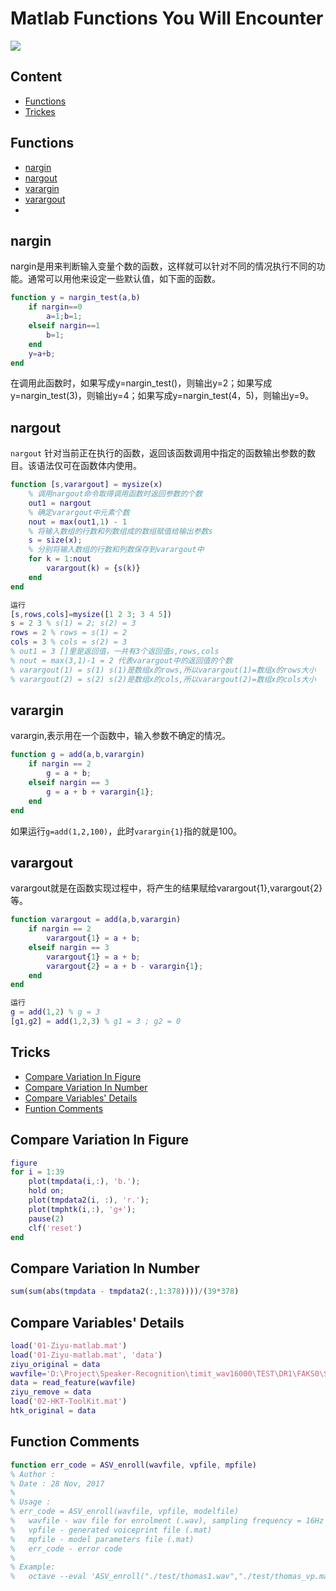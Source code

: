# Matlab Functions You Will Encounter

![](https://img.shields.io/badge/language-matlab-yellow)


## Content

- [Functions](#functions)
- [Trickes](#tricks)


## Functions

- [nargin](#nargin)
- [nargout](#nargout)
- [varargin](#varargin)
- [varargout](#varargout)
- 



## nargin

nargin是用来判断输入变量个数的函数，这样就可以针对不同的情况执行不同的功能。通常可以用他来设定一些默认值，如下面的函数。

```matlab
function y = nargin_test(a,b)
    if nargin==0
        a=1;b=1;
    elseif nargin==1
        b=1;
    end
    y=a+b;
end
```

在调用此函数时，如果写成y=nargin_test()，则输出y=2；如果写成y=nargin_test(3)，则输出y=4；如果写成y=nargin_test(4，5)，则输出y=9。

## nargout

`nargout` 针对当前正在执行的函数，返回该函数调用中指定的函数输出参数的数目。该语法仅可在函数体内使用。

```matlab
function [s,varargout] = mysize(x)
    % 调用nargout命令取得调用函数时返回参数的个数
    out1 = nargout
    % 确定varargout中元素个数
    nout = max(out1,1) - 1
    % 将输入数组的行数和列数组成的数组赋值给输出参数s
    s = size(x);
    % 分别将输入数组的行数和列数保存到varargout中
    for k = 1:nout
        varargout(k) = {s(k)}
    end
end
```

```matlab
运行
[s,rows,cols]=mysize([1 2 3; 3 4 5])
s = 2 3 % s(1) = 2; s(2) = 3
rows = 2 % rows = s(1) = 2
cols = 3 % cols = s(2) = 3
% out1 = 3 []里是返回值，一共有3个返回值s,rows,cols
% nout = max(3,1)-1 = 2 代表varargout中的返回值的个数
% varargout(1) = s(1) s(1)是数组x的rows,所以varargout(1)=数组x的rows大小
% varargout(2) = s(2) s(2)是数组x的cols,所以varargout(2)=数组x的cols大小
```

## varargin

varargin,表示用在一个函数中，输入参数不确定的情况。

```matlab
function g = add(a,b,varargin)
    if nargin == 2
        g = a + b;
    elseif nargin == 3
        g = a + b + varargin{1}; 
    end
end
```

如果运行`g=add(1,2,100)`，此时`varargin{1}`指的就是100。

## varargout

varargout就是在函数实现过程中，将产生的结果赋给varargout{1},varargout{2}等。

```matlab
function varargout = add(a,b,varargin)
    if nargin == 2
        varargout{1} = a + b;
    elseif nargin == 3
        varargout{1} = a + b;
        varargout{2} = a + b - varargin{1};
    end
end
```

```matlab
运行
g = add(1,2) % g = 3
[g1,g2] = add(1,2,3) % g1 = 3 ; g2 = 0
```



## Tricks

- [Compare Variation In Figure](#compare-variation-in-figure)
- [Compare Variation In Number](#compare-variation-in-number)
- [Compare Variables' Details](#compare-variables-details)
- [Funtion Comments](#function-comments)


## Compare Variation In Figure

```matlab
figure
for i = 1:39
	plot(tmpdata(i,:), 'b.');
	hold on;
	plot(tmpdata2(i, :), 'r.');
	plot(tmphtk(i,:), 'g+');
	pause(2)
	clf('reset')
end
```
## Compare Variation In Number

```matlab
sum(sum(abs(tmpdata - tmpdata2(:,1:378))))/(39*378)
```

## Compare Variables' Details

```matlab
load('01-Ziyu-matlab.mat')
load('01-Ziyu-matlab.mat', 'data')
ziyu_original = data
wavfile='D:\Project\Speaker-Recognition\timit_wav16000\TEST\DR1\FAKS0\SA1.WAV'
data = read_feature(wavfile)
ziyu_remove = data
load('02-HKT-ToolKit.mat')
htk_original = data
```

## Function Comments

```matlab
function err_code = ASV_enroll(wavfile, vpfile, mpfile)
% Author : 
% Date : 28 Nov, 2017
%
% Usage :
% err_code = ASV_enroll(wavfile, vpfile, modelfile)
%   wavfile - wav file for enrolment (.wav), sampling frequency = 16Hz
%   vpfile - generated voiceprint file (.mat) 
%   mpfile - model parameters file (.mat)
%   err_code - error code
%
% Example:
%   octave --eval 'ASV_enroll("./test/thomas1.wav","./test/thomas_vp.mat","./mp.mat")'
```

